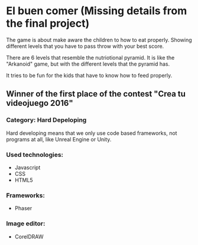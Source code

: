 # El buen comer (Missing details from the final project)

The game is about make aware the children to how to eat properly. Showing different levels that you have to pass throw with your best score.

There are 6 levels that resemble the nutriotional pyramid. It is like the "Arkanoid" game, but with the different levels that the pyramid has.

It tries to be fun for the kids that have to know how to feed properly.

## Winner of the first place of the contest "Crea tu videojuego 2016"

### Category: Hard Depeloping

Hard developing means that we only use code based frameworks, not programs at all, like Unreal Engine or Unity.

### Used technologies:
* Javascript
* CSS
* HTML5

### Frameworks:
* Phaser

### Image editor:
* CorelDRAW

